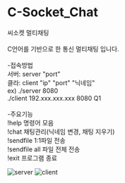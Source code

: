 # C-Socket_Chat
씨소켓 멀티채팅
<br/><br/>
C언어를 기반으로 한 통신 멀티채팅 입니다.
<br/><br/>
-접속방법
<br/>
서버: server "port"
    <br/>
클라: client "ip" "port" "닉네임"
<br/>
ex) ./server 8080 
<br/>
    ./client 192.xxx.xxx.xxx 8080 Q1
<br/><br/>
-주요기능 <br/>
!help 명령어 모음 <br/>
!chat 채팅관리(닉네임 변경, 채팅 지우기) <br/>
!sendfile 1:1파일 전송 <br/>
!sendfile all 파일 전체 전송 <br/>
!exit 프로그램 종료<br/>

![server](https://user-images.githubusercontent.com/57393611/209752658-cabe9bf9-dec8-4732-98f2-6a6f47c768ce.PNG)
![client](https://user-images.githubusercontent.com/57393611/209752662-41711a62-98d2-429a-aa12-a02a7a201cea.PNG)
